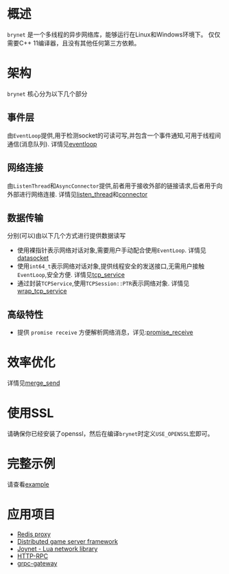 # 概述
`brynet` 是一个多线程的异步网络库，能够运行在Linux和Windows环境下。
仅仅需要C++ 11编译器，且没有其他任何第三方依赖。

# 架构
`brynet` 核心分为以下几个部分
## 事件层
  由`EventLoop`提供,用于检测socket的可读可写,并包含一个事件通知,可用于线程间通信(消息队列).
  详情见[eventloop](https://github.com/IronsDu/brynet/blob/master/docs/eventloop.zh-cn.md)
## 网络连接
  由`ListenThread`和`AsyncConnector`提供,前者用于接收外部的链接请求,后者用于向外部进行网络连接.
  详情见[listen_thread](https://github.com/IronsDu/brynet/blob/master/docs/listen_thread.zh-cn.md)和[connector](https://github.com/IronsDu/brynet/blob/master/docs/connector.zh-cn.md)
## 数据传输
分别(可以)由以下几个方式进行提供数据读写

- 使用裸指针表示网络对话对象,需要用户手动配合使用`EventLoop`.
  详情见[datasocket](https://github.com/IronsDu/brynet/blob/master/docs/datasocket.zh-cn.md)
- 使用`int64_t`表示网络对话对象,提供线程安全的发送接口,无需用户接触`EventLoop`,安全方便.
  详情见[tcp_service](https://github.com/IronsDu/brynet/blob/master/docs/tcp_service.zh-cn.md)
- 通过封装`TCPService`,使用`TCPSession::PTR`表示网络对象.
  详情见[wrap_tcp_service](https://github.com/IronsDu/brynet/blob/master/docs/wrap_tcp_service.zh-cn.md)

## 高级特性
- 提供 `promise receive` 方便解析网络消息，详见:[promise_receive](https://github.com/IronsDu/brynet/blob/master/docs/promise_receive.zh-cn.md)

# 效率优化
  详情见[merge_send](https://github.com/IronsDu/brynet/blob/master/docs/merge_send.zh-cn.md)

# 使用SSL
请确保你已经安装了openssl，然后在编译`brynet`时定义`USE_OPENSSL`宏即可。

# 完整示例
请查看[example](https://github.com/IronsDu/brynet/tree/master/examples)

# 应用项目
* [Redis proxy](https://github.com/IronsDu/DBProxy)
* [Distributed game server framework](https://github.com/IronsDu/DServerFramework)
* [Joynet - Lua network library](https://github.com/IronsDu/Joynet)
* [HTTP-RPC](https://github.com/IronsDu/http-rpc)
* [grpc-gateway](https://github.com/IronsDu/grpc-gateway)